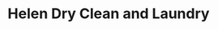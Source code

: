 ---
title: "Helen Dry Clean and Laundry"
url: /makati/helen-dry-clean-and-laundry/
shop: laundry
---